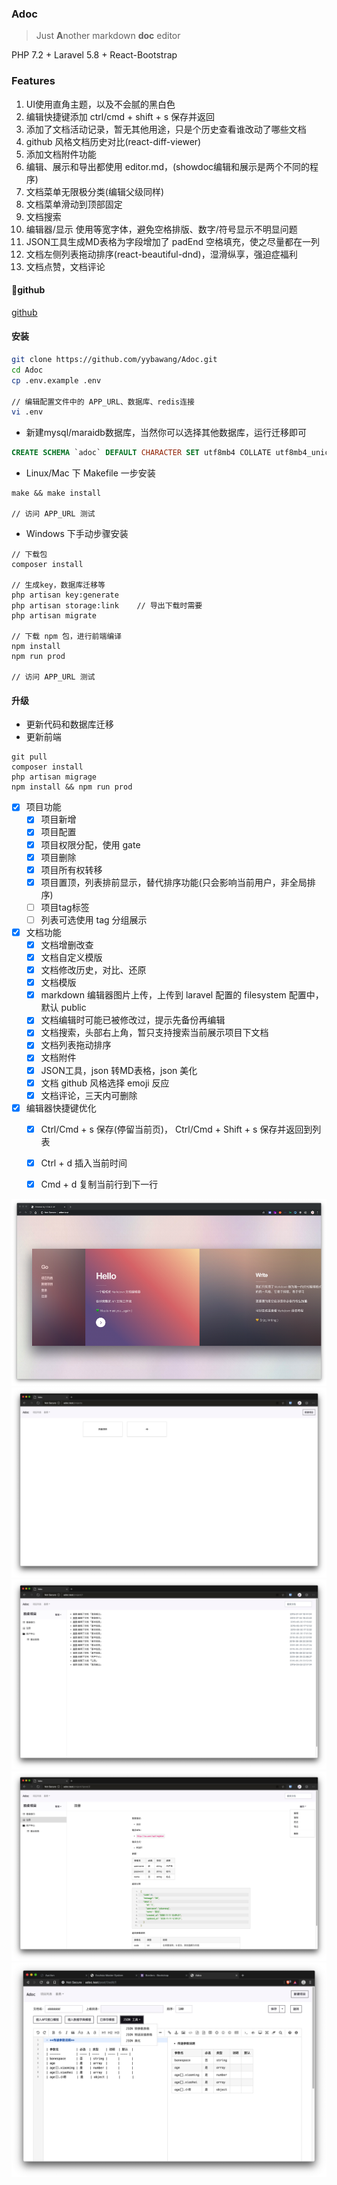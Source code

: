 ### Adoc

> Just **A**nother markdown **doc** editor

PHP 7.2 + Laravel 5.8 + React-Bootstrap

### Features

1. UI使用直角主题，以及不会腻的黑白色
2. 编辑快捷键添加 ctrl/cmd + shift + s 保存并返回
3. 添加了文档活动记录，暂无其他用途，只是个历史查看谁改动了哪些文档
4. github 风格文档历史对比(react-diff-viewer)
5. 添加文档附件功能
6. 编辑、展示和导出都使用 editor.md，(showdoc编辑和展示是两个不同的程序)
7. 文档菜单无限极分类(编辑父级同样)
8. 文档菜单滑动到顶部固定
9. 文档搜索
10. 编辑器/显示 使用等宽字体，避免空格排版、数字/符号显示不明显问题
11. JSON工具生成MD表格为字段增加了 padEnd 空格填充，使之尽量都在一列
12. 文档左侧列表拖动排序(react-beautiful-dnd)，湿滑纵享，强迫症福利
13. 文档点赞，文档评论

#### 💚github
[github](https://github.com/yybawang/Adoc)

#### 安装

```bash
git clone https://github.com/yybawang/Adoc.git
cd Adoc
cp .env.example .env

// 编辑配置文件中的 APP_URL、数据库、redis连接
vi .env
```

- 新建mysql/maraidb数据库，当然你可以选择其他数据库，运行迁移即可
```sql 
CREATE SCHEMA `adoc` DEFAULT CHARACTER SET utf8mb4 COLLATE utf8mb4_unicode_ci; 
```

- Linux/Mac 下 Makefile 一步安装

```
make && make install

// 访问 APP_URL 测试
```

- Windows 下手动步骤安装

```
// 下载包
composer install

// 生成key，数据库迁移等
php artisan key:generate
php artisan storage:link    // 导出下载时需要
php artisan migrate

// 下载 npm 包，进行前端编译
npm install
npm run prod

// 访问 APP_URL 测试
```

#### 升级

- 更新代码和数据库迁移
- 更新前端

```
git pull
composer install
php artisan migrage
npm install && npm run prod
```

* [x] 项目功能
    * [x] 项目新增
    * [x] 项目配置
    * [x] 项目权限分配，使用 gate
    * [x] 项目删除
    * [x] 项目所有权转移
    * [x] 项目置顶，列表排前显示，替代排序功能(只会影响当前用户，非全局排序)
    * [ ] 项目tag标签
    * [ ] 列表可选使用 tag 分组展示
* [x] 文档功能
    * [x] 文档增删改查
    * [x] 文档自定义模版
    * [x] 文档修改历史，对比、还原
    * [x] 文档模版
    * [x] markdown 编辑器图片上传，上传到 laravel 配置的 filesystem 配置中，默认 public
    * [x] 文档编辑时可能已被修改过，提示先备份再编辑
    * [x] 文档搜索，头部右上角，暂只支持搜索当前展示项目下文档
    * [x] 文档列表拖动排序
    * [x] 文档附件
    * [x] JSON工具，json 转MD表格，json 美化
    * [x] 文档 github 风格选择 emoji 反应
    * [x] 文档评论，三天内可删除
* [x] 编辑器快捷键优化
    * [x] Ctrl/Cmd + s 保存(停留当前页)， Ctrl/Cmd + Shift + s 保存并返回到列表
    * [x] Ctrl + d 插入当前时间
    * [x] Cmd + d 复制当前行到下一行
    


![示例](https://raw.githubusercontent.com/yybawang/images/master/adoc/Xnip2019-05-25_12-28-38.png)
![示例](https://raw.githubusercontent.com/yybawang/images/master/adoc/Xnip2019-07-04_18-07-30.png)
![示例](https://raw.githubusercontent.com/yybawang/images/master/adoc/Xnip2019-07-04_18-07-44.png)
![示例](https://raw.githubusercontent.com/yybawang/images/master/adoc/Xnip2019-07-04_18-07-58.png)
![示例](https://raw.githubusercontent.com/yybawang/images/master/picgo/20190715003350.png)
